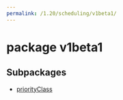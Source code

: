 ```yaml
---
permalink: /1.20/scheduling/v1beta1/
---
```


# package v1beta1



## Subpackages

* [priorityClass](scheduling-v1beta1-priorityClass.md)